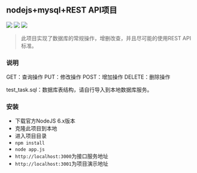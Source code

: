 ## nodejs+mysql+REST API项目

![](https://img.shields.io/badge/AngularJS-1.x-red.svg)
![](https://img.shields.io/badge/NodeJS-6.x-green.svg)
![](https://img.shields.io/badge/MySQL-5.x-orange.svg)

> 此项目实现了数据库的常规操作，增删改查，并且尽可能的使用REST API标准。

### 说明

GET：查询操作
PUT：修改操作
POST：增加操作
DELETE：删除操作

test_task.sql：数据库表结构，请自行导入到本地数据库服务。

### 安装

- 下载官方NodeJS 6.x版本
- 克隆此项目到本地
- 进入项目目录
- `npm install`
- `node app.js`
- `http://localhost:3000`为接口服务地址
- `http://localhost:3001`为项目演示地址

